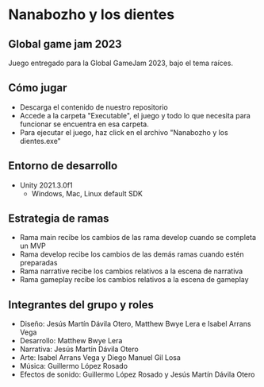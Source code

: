 # Nanabozho y los dientes

## Global game jam 2023
Juego entregado para la Global GameJam 2023, bajo el tema raíces.

## Cómo jugar
* Descarga el contenido de nuestro repositorio
* Accede a la carpeta "Executable", el juego y todo lo que necesita para funcionar se encuentra en esa carpeta.
* Para ejecutar el juego, haz click en el archivo "Nanabozho y los dientes.exe"


## Entorno de desarrollo

* Unity 2021.3.0f1
  * Windows, Mac, Linux default SDK

## Estrategia de ramas

* Rama main recibe los cambios de las rama develop cuando se completa un MVP
* Rama develop recibe los cambios de las demás ramas cuando estén preparadas
* Rama narrative recibe los cambios relativos a la escena de narrativa
* Rama gameplay recibe los cambios relativos a la escena de gameplay

## Integrantes del grupo y roles

* Diseño: Jesús Martín Dávila Otero, Matthew Bwye Lera e Isabel Arrans Vega
* Desarrollo: Matthew Bwye Lera
* Narrativa: Jesús Martín Dávila Otero
* Arte: Isabel Arrans Vega y Diego Manuel Gil Losa
* Música: Guillermo López Rosado
* Efectos de sonido: Guillermo López Rosado y Jesús Martín Dávila Otero
